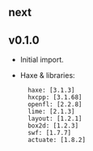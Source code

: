 
next
----


v0.1.0
----
- Initial import.
- Haxe & libraries:

        haxe: [3.1.3]
        hxcpp: [3.1.68]
        openfl: [2.2.8]
        lime: [2.1.3]
        layout: [1.2.1]
        box2d: [1.2.3]
        swf: [1.7.7]
        actuate: [1.8.2]
